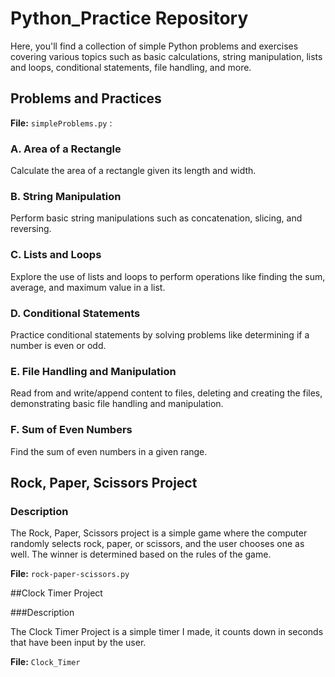 # Python_Practice Repository

Here, you'll find a collection of simple Python problems and exercises covering various topics such as basic calculations, string manipulation, lists and loops, conditional statements, file handling, and more.

## Problems and Practices 

**File:**  ` simpleProblems.py ` : 

### A. Area of a Rectangle

Calculate the area of a rectangle given its length and width.

### B. String Manipulation

Perform basic string manipulations such as concatenation, slicing, and reversing.

### C. Lists and Loops

Explore the use of lists and loops to perform operations like finding the sum, average, and maximum value in a list.

### D. Conditional Statements

Practice conditional statements by solving problems like determining if a number is even or odd.

### E. File Handling and Manipulation

Read from and write/append content to files, deleting and creating the files, demonstrating basic file handling and manipulation.

### F. Sum of Even Numbers

Find the sum of even numbers in a given range.

## Rock, Paper, Scissors Project

### Description

The Rock, Paper, Scissors project is a simple game where the computer randomly selects rock, paper, or scissors, and the user chooses one as well. The winner is determined based on the rules of the game.

**File:** `rock-paper-scissors.py`

##Clock Timer Project

###Description

The Clock Timer Project is a simple timer I made, it counts down in seconds that have been input by the user.

**File:** `Clock_Timer`


